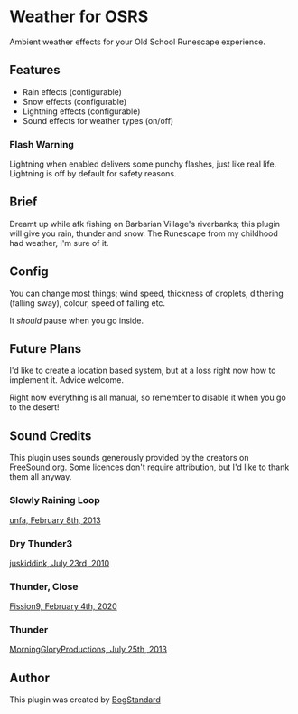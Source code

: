 # Weather for OSRS
Ambient weather effects for your Old School Runescape experience.

## Features
- Rain effects (configurable)
- Snow effects (configurable)
- Lightning effects (configurable)
- Sound effects for weather types (on/off)

### Flash Warning
Lightning when enabled delivers some punchy flashes, just like real life. 
Lightning is off by default for safety reasons.

## Brief
Dreamt up while afk fishing on Barbarian Village's riverbanks; this plugin will give you rain, thunder and snow. The Runescape from my childhood had weather, I'm sure of it. 

## Config
You can change most things; wind speed, thickness of droplets, dithering (falling sway), colour, speed of falling etc.

It *should* pause when you go inside.

## Future Plans
I'd like to create a location based system, but at a loss right now how to implement it. Advice welcome.

Right now everything is all manual, so remember to disable it when you go to the desert!

## Sound Credits
This plugin uses sounds generously provided by the creators on [FreeSound.org](https://freesound.org/). 
Some licences don't require attribution, but I'd like to thank them all anyway.

### Slowly Raining Loop
[unfa, February 8th, 2013](https://freesound.org/people/unfa/sounds/177479/)

### Dry Thunder3
[juskiddink, July 23rd, 2010](https://freesound.org/people/juskiddink/sounds/101948/)

### Thunder, Close
[Fission9, February 4th, 2020](https://freesound.org/people/Fission9/sounds/505113/)

### Thunder
[MorningGloryProductions, July 25th, 2013](https://freesound.org/people/MorningGloryProductions/sounds/195344/)

## Author
This plugin was created by [BogStandard](https://github.com/bogstandard)

